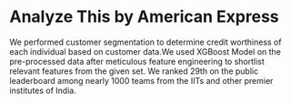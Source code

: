 
# Analyze This by American Express

We performed customer segmentation to determine credit worthiness of each individual based on customer data.We used XGBoost Model on the pre-processed data after meticulous feature engineering to shortlist relevant features from the given set. We ranked 29th on the public leaderboard among nearly 1000 teams from the IITs and other premier institutes of India. 
